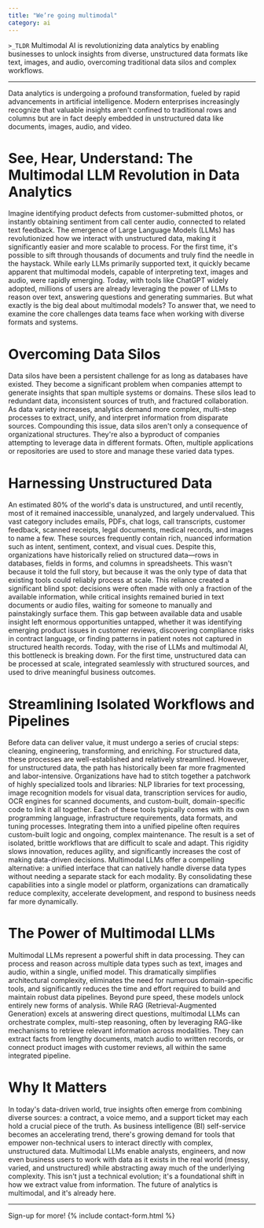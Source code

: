 ```yaml
---
title: "We’re going multimodal"
category: ai
---
```



`>_TLDR`
Multimodal AI is revolutionizing data analytics by enabling businesses to unlock insights from diverse, unstructured data formats like text, images, and audio, overcoming traditional data silos and complex workflows.

---

Data analytics is undergoing a profound transformation, fueled by rapid advancements in artificial intelligence. Modern enterprises increasingly recognize that valuable insights aren't confined to traditional rows and columns but are in fact deeply embedded in unstructured data like documents, images, audio, and video.

# See, Hear, Understand: The Multimodal LLM Revolution in Data Analytics
Imagine identifying product defects from customer-submitted photos, or instantly obtaining sentiment from call center audio, connected to related text feedback.
The emergence of Large Language Models (LLMs) has revolutionized how we interact with unstructured data, making it significantly easier and more scalable to process. For the first time, it's possible to sift through thousands of documents and truly find the needle in the haystack. While early LLMs primarily supported text, it quickly became apparent that multimodal models, capable of interpreting text, images and audio, were rapidly emerging.
Today, with tools like ChatGPT widely adopted, millions of users are already leveraging the power of LLMs to reason over text, answering questions and generating summaries. But what exactly is the big deal about multimodal models? To answer that, we need to examine the core challenges data teams face when working with diverse formats and systems.

# Overcoming Data Silos
Data silos have been a persistent challenge for as long as databases have existed. They become a significant problem when companies attempt to generate insights that span multiple systems or domains. These silos lead to redundant data, inconsistent sources of truth, and fractured collaboration. As data variety increases, analytics demand more complex, multi-step processes to extract, unify, and interpret information from disparate sources.
Compounding this issue, data silos aren't only a consequence of organizational structures. They're also a byproduct of companies attempting to leverage data in different formats. Often, multiple applications or repositories are used to store and manage these varied data types.

# Harnessing Unstructured Data
An estimated 80% of the world's data is unstructured, and until recently, most of it remained inaccessible, unanalyzed, and largely undervalued. This vast category includes emails, PDFs, chat logs, call transcripts, customer feedback, scanned receipts, legal documents, medical records, and images to name a few. These sources frequently contain rich, nuanced information such as intent, sentiment, context, and visual cues.
Despite this, organizations have historically relied on structured data—rows in databases, fields in forms, and columns in spreadsheets. This wasn't because it told the full story, but because it was the only type of data that existing tools could reliably process at scale. This reliance created a significant blind spot: decisions were often made with only a fraction of the available information, while critical insights remained buried in text documents or audio files, waiting for someone to manually and painstakingly surface them.
This gap between available data and usable insight left enormous opportunities untapped, whether it was identifying emerging product issues in customer reviews, discovering compliance risks in contract language, or finding patterns in patient notes not captured in structured health records.
Today, with the rise of LLMs and multimodal AI, this bottleneck is breaking down. For the first time, unstructured data can be processed at scale, integrated seamlessly with structured sources, and used to drive meaningful business outcomes.

# Streamlining Isolated Workflows and Pipelines
Before data can deliver value, it must undergo a series of crucial steps: cleaning, engineering, transforming, and enriching. For structured data, these processes are well-established and relatively streamlined. However, for unstructured data, the path has historically been far more fragmented and labor-intensive.
Organizations have had to stitch together a patchwork of highly specialized tools and libraries: NLP libraries for text processing, image recognition models for visual data, transcription services for audio, OCR engines for scanned documents, and custom-built, domain-specific code to link it all together. Each of these tools typically comes with its own programming language, infrastructure requirements, data formats, and tuning processes. Integrating them into a unified pipeline often requires custom-built logic and ongoing, complex maintenance.
The result is a set of isolated, brittle workflows that are difficult to scale and adapt. This rigidity slows innovation, reduces agility, and significantly increases the cost of making data-driven decisions.
Multimodal LLMs offer a compelling alternative: a unified interface that can natively handle diverse data types without needing a separate stack for each modality. By consolidating these capabilities into a single model or platform, organizations can dramatically reduce complexity, accelerate development, and respond to business needs far more dynamically.

# The Power of Multimodal LLMs
Multimodal LLMs represent a powerful shift in data processing. They can process and reason across multiple data types such as text, images and audio, within a single, unified model. This dramatically simplifies architectural complexity, eliminates the need for numerous domain-specific tools, and significantly reduces the time and effort required to build and maintain robust data pipelines.
Beyond pure speed, these models unlock entirely new forms of analysis. While RAG (Retrieval-Augmented Generation) excels at answering direct questions, multimodal LLMs can orchestrate complex, multi-step reasoning, often by leveraging RAG-like mechanisms to retrieve relevant information across modalities. They can extract facts from lengthy documents, match audio to written records, or connect product images with customer reviews, all within the same integrated pipeline.

# Why It Matters
In today's data-driven world, true insights often emerge from combining diverse sources: a contract, a voice memo, and a support ticket may each hold a crucial piece of the truth. As business intelligence (BI) self-service becomes an accelerating trend, there's growing demand for tools that empower non-technical users to interact directly with complex, unstructured data.
Multimodal LLMs enable analysts, engineers, and now even business users to work with data as it exists in the real world (messy, varied, and unstructured) while abstracting away much of the underlying complexity.
This isn't just a technical evolution; it's a foundational shift in how we extract value from information. The future of analytics is multimodal, and it's already here.

---
Sign-up for more!
{% include contact-form.html %}
